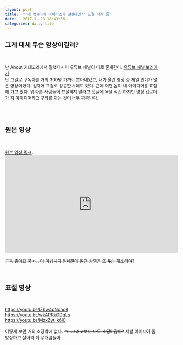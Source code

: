 ```yaml
---
layout: post
title:  "'내 컴퓨터에 바이러스가 걸린다면?' 표절 작작 좀"
date:   2017-11-28 18:43:56
categories: daily-life
---
```


<h2>그게 대체 무슨 영상이길래?</h2><br>
<p>난 About 카테고리에서 말했다시피 유튜브 채널이 따로 존재한다. <a href="https://www.youtube.com/channel/UCWSMygIRyrcQDR6ivbJkp1w" target="_blank">유튜브 채널 보러가기</a><br>
난 그걸로 구독자를 거의 300명 가까이 뽑아내었고, 내가 올린 영상 중 제일 인기가 많은 영상이었다. 심지어 그걸로 성공한 사례도 있다. 근데 어떤 놈이 내 아이디어를 표절해 가고 있다. 뭐 다른 사람들이 표절하지 말라고 댓글에 욕을 적긴 하지만 영상 업로더가 지 아이디어라고 구라를 까는 것이 너무 짜증난다.</p><br><br>

<h2>원본 영상</h2><br>
<p><a href="https://youtu.be/lZhw4pNoao8" target="_blank">원본 영상 링크</a>.
<br>
	<iframe width="560" height="315" src="https://www.youtube.com/embed/lZhw4pNoao8" frameborder="0" gesture="media" allow="encrypted-media" allowfullscreen></iframe><del><br>구독 좋아요 꾹ㄲ... 아 아닙니다 썸네일에 절찬 상영은 또 무슨 개소리야?</del></p><br>
<h2>표절 영상</h2><br>
<p><a href="https://youtu.be/lZhw4pNoao8" target="_blank">https://youtu.be/lZhw4pNoao8</a><br>
<a href="https://youtu.be/wkAPRkODqLs" target="_blank">https://youtu.be/wkAPRkODqLs</a><br>
<a href="https://youtu.be/MzxZyt_k6l0" target="_blank">https://youtu.be/MzxZyt_k6l0</a><br><br>
어떻게 보면 거의 초딩밖에 없다. <del>ㄱ...그러고보니 나도 초딩이잖아?</del> 제발 아이디어 좀 발상하고 살아라 이 무개념들아. 




	

